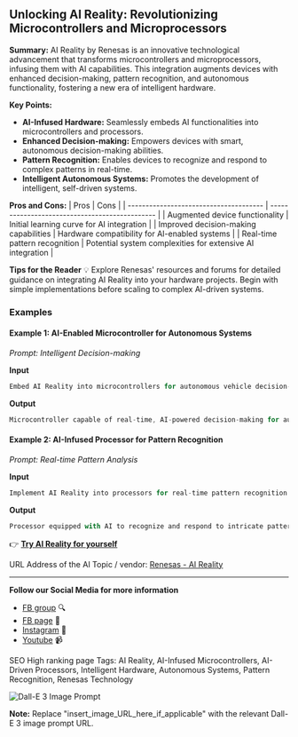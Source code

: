 
## Unlocking AI Reality: Revolutionizing Microcontrollers and Microprocessors

**Summary:** AI Reality by Renesas is an innovative technological advancement that transforms microcontrollers and microprocessors, infusing them with AI capabilities. This integration augments devices with enhanced decision-making, pattern recognition, and autonomous functionality, fostering a new era of intelligent hardware.

**Key Points:**
- **AI-Infused Hardware:** Seamlessly embeds AI functionalities into microcontrollers and processors.
- **Enhanced Decision-making:** Empowers devices with smart, autonomous decision-making abilities.
- **Pattern Recognition:** Enables devices to recognize and respond to complex patterns in real-time.
- **Intelligent Autonomous Systems:** Promotes the development of intelligent, self-driven systems.

**Pros and Cons:**
| Pros                                   | Cons                                          |
| -------------------------------------- | ---------------------------------------------- |
| Augmented device functionality          | Initial learning curve for AI integration      |
| Improved decision-making capabilities   | Hardware compatibility for AI-enabled systems  |
| Real-time pattern recognition           | Potential system complexities for extensive AI integration |

**Tips for the Reader** 💡
Explore Renesas' resources and forums for detailed guidance on integrating AI Reality into your hardware projects. Begin with simple implementations before scaling to complex AI-driven systems.

### Examples

#### Example 1: AI-Enabled Microcontroller for Autonomous Systems
*Prompt: Intelligent Decision-making*

**Input**
```dart
Embed AI Reality into microcontrollers for autonomous vehicle decision-making.
```

**Output**
```dart
Microcontroller capable of real-time, AI-powered decision-making for autonomous vehicles.
```

#### Example 2: AI-Infused Processor for Pattern Recognition
*Prompt: Real-time Pattern Analysis*

**Input**
```dart
Implement AI Reality into processors for real-time pattern recognition in industrial machinery.
```

**Output**
```dart
Processor equipped with AI to recognize and respond to intricate patterns in industrial processes.
```

👉 [**Try AI Reality for yourself**](https://www.renesas.com/us/en/products/microcontrollers-microprocessors/reality-ai)

URL Address of the AI Topic / vendor: [Renesas - AI Reality](https://www.renesas.com/us/en/products/microcontrollers-microprocessors/reality-ai)

---

**Follow our Social Media for more information**
- [FB group](https://www.facebook.com/groups/trionxai) 🔍
- [FB page](https://www.facebook.com/ai.trionxai) 📘
- [Instagram](https://www.instagram.com/trionxai/) 📸
- [Youtube](https://www.youtube.com/@robotdocs/) 📹

SEO High ranking page Tags: AI Reality, AI-Infused Microcontrollers, AI-Driven Processors, Intelligent Hardware, Autonomous Systems, Pattern Recognition, Renesas Technology

![Dall-E 3 Image Prompt](insert_image_URL_here_if_applicable)

**Note:** Replace "insert_image_URL_here_if_applicable" with the relevant Dall-E 3 image prompt URL.
